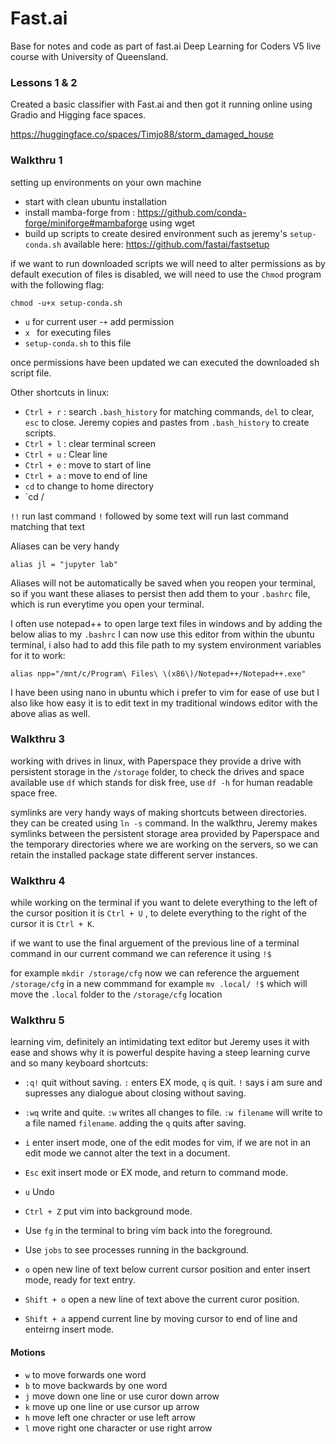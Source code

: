 # Fast.ai
Base for notes and code as part of fast.ai Deep Learning for Coders V5 live course with University of Queensland.

### Lessons 1 & 2
Created a basic classifier with Fast.ai and then got it running online using Gradio and Higging face spaces. 

https://huggingface.co/spaces/Timjo88/storm_damaged_house


### Walkthru 1
setting up environments on your own machine

- start with clean ubuntu installation
- install mamba-forge from : https://github.com/conda-forge/miniforge#mambaforge using wget
- build up scripts to create desired environment such as jeremy's `setup-conda.sh` available here: https://github.com/fastai/fastsetup

if we want to run downloaded scripts we will need to alter permissions as by default execution of files is disabled, we will need to use the `Chmod` program with the following flag:

`chmod -u+x setup-conda.sh`

- `u`               for current user
 -`+`               add permission
- `x `              for executing files
- `setup-conda.sh`  to this file

once permissions have been updated we can executed the downloaded sh script file.

Other shortcuts in linux:

- `Ctrl + r` : search `.bash_history` for matching commands, `del` to clear, `esc` to close. Jeremy copies and pastes from `.bash_history` to create scripts. 
- `Ctrl + l` : clear terminal screen
- `Ctrl + u` : Clear line
- `Ctrl + e` : move to start of line
- `Ctrl + a` : move to end of line
-  `cd` to change to home directory
-  `cd /

`!!` run last command
`!` followed by some text will run last command matching that text

Aliases can be very handy

`alias jl = "jupyter lab"`

Aliases will not be automatically be saved when you reopen your terminal, so if you want these aliases to persist then add them to your `.bashrc` file, which is run everytime you open your terminal.

I often use notepad++ to open large text files in windows and by adding the below alias to my `.bashrc` I can now use this editor from within the ubuntu terminal, i also had to add this file path to my system environment variables for it to work:

`alias npp="/mnt/c/Program\ Files\ \(x86\)/Notepad++/Notepad++.exe"`

I have been using nano in ubuntu which i prefer to vim for ease of use but I also like how easy it is to edit text in my traditional windows editor with the above alias as well.

### Walkthru 3

working with drives in linux, with Paperspace they provide a drive with persistent storage in the `/storage` folder, to check the drives and space available use `df` which stands for disk free, use `df -h` for human readable space free.

symlinks are very handy ways of making shortcuts between directories. they can be created using `ln -s` command. In the walkthru, Jeremy makes symlinks between the persistent storage area provided by Paperspace and the temporary directories where we are working on the servers, so we can retain the installed package state different server instances. 


### Walkthru 4

while working on the terminal if you want to delete everything to the left of the cursor position it is `Ctrl + U` , to delete everything to the right of the cursor it is `Ctrl + K`.

if we want to use the final arguement of the previous line of a terminal command in our current command we can reference it using `!$`

for example `mkdir /storage/cfg`
now we can reference the arguement `/storage/cfg` in a new commmand for example `mv .local/ !$` which will move the `.local` folder to the `/storage/cfg` location

### Walkthru 5

learning vim, definitely an intimidating text editor but Jeremy uses it with ease and shows why it is powerful despite having a steep learning curve and so many keyboard shortcuts:

- `:q!` quit without saving. `:` enters EX mode, `q` is quit. `!` says i am sure and supresses any dialogue about closing without saving.
- `:wq` write and quite. `:w` writes all changes to file. `:w filename` will write to a file named `filename`. adding the `q` quits after saving.
- `i` enter insert mode, one of the edit modes for vim, if we are not in an edit mode we cannot alter the text in a document.
- `Esc` exit insert mode or EX mode, and return to command mode.
- `u` Undo
- `Ctrl + Z` put vim into background mode.
- Use `fg` in the terminal to bring vim back into the foreground.
- Use `jobs` to see processes running in the background.

- `o` open new line of text below current cursor position and enter insert mode, ready for text entry.
- `Shift + o` open a new line of text above the current curor position.
- `Shift + a` append current line by moving cursor to end of line and enteirng insert mode.

#### Motions
- `w` to move forwards one word
- `b` to move backwards by one word
- `j` move down one line or use curor down arrow
- `k` move up one line or use cursor up arrow
- `h` move left one chracter or use left arrow
- `l` move right one character or use right arrow
